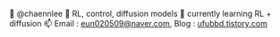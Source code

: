   👋 @chaennlee
  👀 RL, control, diffusion models
  🌱 currently learning RL + diffusion
  📫 Email : eun020509@naver.com, Blog : [ufubbd.tistory.com ](https://ufubbd.tistory.com/)

